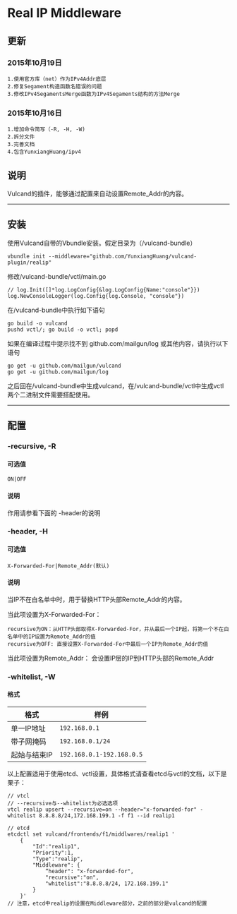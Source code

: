 # Real IP Middleware

## 更新
### 2015年10月19日
	1.使用官方库（net）作为IPv4Addr底层
	2.修复Segament构造函数名错误的问题
	3.修改IPv4SegamentsMerge函数为IPv4Segaments结构的方法Merge

### 2015年10月16日
	1.增加命令简写（-R, -H, -W)
	2.拆分文件
	3.完善文档
    4.包含YunxiangHuang/ipv4

## 说明
Vulcand的插件，能够通过配置来自动设置Remote_Addr的内容。

---
## 安装
使用Vulcand自带的Vbundle安装。假定目录为（/vulcand-bundle）
```
vbundle init --middleware="github.com/YunxiangHuang/vulcand-plugin/realip"
```
修改/vulcand-bundle/vctl/main.go
```
// log.Init([]*log.LogConfig{&log.LogConfig{Name:"console"}})
log.NewConsoleLogger(log.Config{log.Console, "console"})
```
在/vulcand-bundle中执行如下语句
```
go build -o vulcand
pushd vctl/; go build -o vctl; popd
```
如果在编译过程中提示找不到 github.com/mailgun/log 或其他内容，请执行以下语句
```
go get -u github.com/mailgun/vulcand
go get -u github.com/mailgun/log
```

之后回在/vulcand-bundle中生成vulcand，在/vulcand-bundle/vctl中生成vctl
两个二进制文件需要搭配使用。

---

## 配置

### -recursive, -R
#### 可选值
`ON|OFF`
#### 说明
作用请参看下面的 -header的说明

### -header, -H
#### 可选值
`X-Forwarded-For|Remote_Addr(默认)`
#### 说明
当IP不在白名单中时，用于替换HTTP头部Remote_Addr的内容。

当此项设置为X-Forwarded-For：

	recursive为ON：从HTTP头部取得X-Forwarded-For，并从最后一个IP起，将第一个不在白名单中的IP设置为Remote_Addr的值
	recursive为OFF: 直接设置X-Forwarded-For中最后一个IP为Remote_Addr的值
当此项设置为Remote_Addr：
	会设置IP层的IP到HTTP头部的Remote_Addr

### -whitelist, -W
#### 格式
|格式|样例|
|---|---|
|单一IP地址|`192.168.0.1`|
|带子网掩码|`192.168.0.1/24`|
|起始与结束IP|`192.168.0.1-192.168.0.5`|

以上配置适用于使用etcd、vctl设置，具体格式请查看etcd与vctl的文档，以下是栗子：
```
// vtcl
// --recursive与--whitelist为必选选项
vtcl realip upsert --recursive=on --header="x-forwarded-for" -whitelist 8.8.8.8/24,172.168.199.1 -f f1 --id realip1

// etcd
etcdctl set vulcand/frontends/f1/middlwares/realip1 '
	{
		"Id":"realip1",
		"Priority":1,
		"Type":"realip",
		"Middleware": {
			“header": "x-forwarded-for",
			"recursive":"on",
			"whitelist":"8.8.8.8/24, 172.168.199.1"
		}
	}'
// 注意，etcd中realip的设置在Middleware部分，之前的部分是vulcand的配置
```
